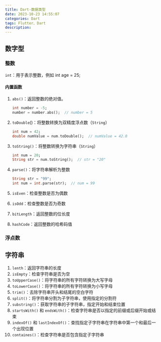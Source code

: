 ```yaml
---
title: Dart-数据类型
date: 2023-10-23 14:55:07
categories: Dart
tags: Flutter、Dart
description:
---
```


## 数字型

### 整数

`int`：用于表示整数，例如 int age = 25;

#### 内置函数

1. `abs()`：返回整数的绝对值。

   ```dart
   int number = -5;
   number = number.abs();  // number = 5
   ```

2. `toDouble`()：将整数转换为双精度浮点数（`String`）

   ```dart
   int num = 42;
   double numValue = num.toDouble();  // numValue = 42.0
   ```

3. `toString()`：将整数转换为字符串（`String`）

   ```dart
   int num = 20;
   String str = num.toString();  // str = "20"
   ```

4. `parse()`：将字符串解析为整数

   ```dart
   String str = "99";
   int num = int.parse(str);  // num = 99
   ```

5. `isEven`：检查整数是否为偶数

6. `isOdd`：检查整数是否为奇数

7. `bitLength`：返回整数的位长度

8. `hashCode`：返回整数的哈希码值

### 浮点数

## 字符串

1. `lenth`：返回字符串的长度
2. `isEmpty`：检查字符串是否为空
3. `toUpperCase()`：将字符串的所有字符转换为大写字母
4. `toLowerCase()`：将字符串的所有字符转换为小写字母
5. `trim()`：去除字符串开头和结尾的空白字符
6. `split()`：将字符串分割为子字符串，使用指定的分割符
7. `substring()`：获取字符串的子字符串，指定开始和结束位置
8. `startsWith()` 和 `endsWith()`：检查字符串是否以指定的前缀或后缀开始或结束
9. `indexOf()` 和 `lastIndexOf()`：查找指定子字符串在字符串中第一个和最后一个出现位置
10. `containes()`：检查字符串是否包含指定子字符串
